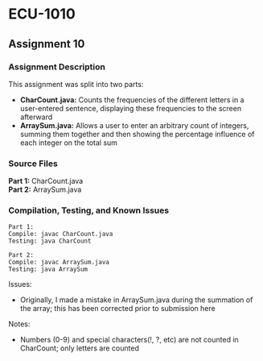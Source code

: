 # ECU-1010

## Assignment 10
### Assignment Description
This assignment was split into two parts:
- <b>CharCount.java:</b> Counts the frequencies of the different letters in a user-entered sentence, displaying these frequencies to the screen afterward
- <b>ArraySum.java:</b> Allows a user to enter an arbitrary count of integers, summing them together and then showing the percentage influence of each integer on the total sum
### Source Files
<b>Part 1:</b> CharCount.java <br/>
<b>Part 2:</b> ArraySum.java <br/>
### Compilation, Testing, and Known Issues
```
Part 1:
Compile: javac CharCount.java
Testing: java CharCount

Part 2:
Compile: javac ArraySum.java
Testing: java ArraySum
```
Issues:
- Originally, I made a mistake in ArraySum.java during the summation of the array; this has been corrected prior to submission here

Notes:
- Numbers (0-9) and special characters(!, ?, etc) are not counted in CharCount; only letters are counted
